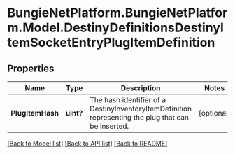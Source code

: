 # BungieNetPlatform.BungieNetPlatform.Model.DestinyDefinitionsDestinyItemSocketEntryPlugItemDefinition
## Properties

Name | Type | Description | Notes
------------ | ------------- | ------------- | -------------
**PlugItemHash** | **uint?** | The hash identifier of a DestinyInventoryItemDefinition representing the plug that can be inserted. | [optional] 

[[Back to Model list]](../README.md#documentation-for-models) [[Back to API list]](../README.md#documentation-for-api-endpoints) [[Back to README]](../README.md)


